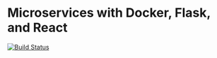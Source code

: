 # Microservices with Docker, Flask, and React
[![Build Status](https://travis-ci.org/danijelkecman/users-management-flask.svg?branch=master)](https://travis-ci.org/danijelkecman/users-management-flask)